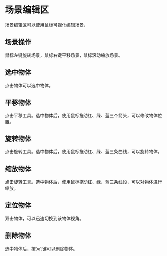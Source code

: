 # 场景编辑区

场景编辑区可以使用鼠标可视化编辑场景。

## 场景操作

鼠标左键旋转场景，鼠标右键平移场景，鼠标滚动缩放场景。

## 选中物体

点击物体可以选中物体。

## 平移物体

点击平移工具。选中物体后，使用鼠标拖动红、绿、蓝三个箭头，可以修改物体位置。

## 旋转物体

点击旋转工具。选中物体后，使用鼠标拖动红、绿、蓝三条曲线，可以旋转物体。

## 缩放物体

点击旋转工具。选中物体后，使用鼠标拖动红、绿、蓝三条线段，可以对物体进行缩放。

## 定位物体

双击物体，可以迅速切换到该物体视角。

## 删除物体

选中物体后，按`Del`键可以删除物体。
